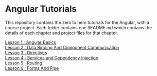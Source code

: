 # Angular Tutorials

This repository contains the zero to hero tutorials for the Angular, with a course project.
Each folder contains one README.md which contains the details of each chapter and project files
for that chapter.

[Lesson 1 : Angular Basics](Chapter01Basics)<br/>
[Lesson 2 : Data Binding And Component Communication](Chapter2DataBindingAndComponentCommunication/README.md)<br/>
[Lesson 3 : Directives](Chapter3Directives/README.md)<br/>
[Lesson 4 : Services and Dependency Injection](Chapter4ServicesAndDI/README.md)<br/>
[Lesson 5 : Routing](Chapter5Routing/README.md)<br/>
[Lesson 6 : Forms And Pipe](Chapter6Forms/README.md)<br/>
